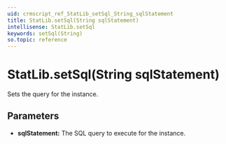 ```yaml
---
uid: crmscript_ref_StatLib_setSql_String_sqlStatement
title: StatLib.setSql(String sqlStatement)
intellisense: StatLib.setSql
keywords: setSql(String)
so.topic: reference
---
```


# StatLib.setSql(String sqlStatement)

Sets the query for the instance.

## Parameters

* **sqlStatement:** The SQL query to execute for the instance.

